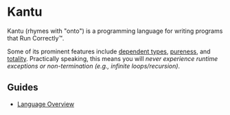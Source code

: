 # Kantu

Kantu (rhymes with "onto") is a programming language for writing programs that Run Correctly™.

Some of its prominent features include [dependent types](https://en.wikipedia.org/wiki/Dependent_type), [pureness](https://en.wikipedia.org/wiki/Purely_functional_programming), and [totality](https://en.wikipedia.org/wiki/Total_functional_programming).
Practically speaking, this means you will _never experience runtime exceptions or non-termination (e.g., infinite loops/recursion)_.

## Guides

- [Language Overview](./docs/getting_started/overview.md)
